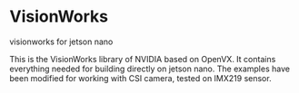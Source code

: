 # VisionWorks
visionworks for jetson nano

This is the VisionWorks library of NVIDIA based on OpenVX. It contains everything needed for building directly on jetson nano. The examples have been modified for working with CSI camera, tested on IMX219 sensor.
